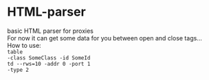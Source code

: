 # HTML-parser
basic HTML parser for proxies
<br>For now it can get some data for you between open and close tags...
<br>How to use:
<br><code>table -class SomeClass -id SomeId</code>
<br><code>td --rws=10 -addr 0 -port 1 -type 2</code>
